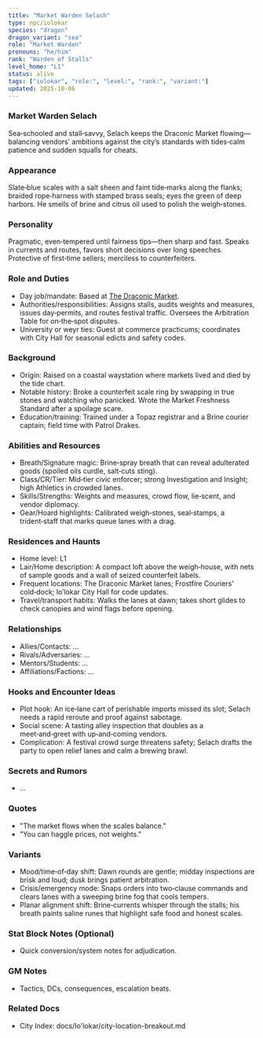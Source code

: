 ```yaml
---
title: "Market Warden Selach"
type: npc/iolokar
species: "dragon"
dragon_variant: "sea"
role: "Market Warden"
pronouns: "he/him"
rank: "Warden of Stalls"
level_home: "L1"
status: alive
tags: ["iolokar", "role:", "level:", "rank:", "variant:"]
updated: 2025-10-06
---
```

### Market Warden Selach

Sea‑schooled and stall‑savvy, Selach keeps the Draconic Market flowing—balancing vendors’ ambitions against the city’s standards with tides‑calm patience and sudden squalls for cheats.

### Appearance

Slate‑blue scales with a salt sheen and faint tide‑marks along the flanks; braided rope‑harness with stamped brass seals; eyes the green of deep harbors. He smells of brine and citrus oil used to polish the weigh‑stones.

### Personality

Pragmatic, even‑tempered until fairness tips—then sharp and fast. Speaks in currents and routes, favors short decisions over long speeches. Protective of first‑time sellers; merciless to counterfeiters.

### Role and Duties

- Day job/mandate: Based at [The Draconic Market](docs/Io'lokar/Locations/the-draconic-market.md).
- Authorities/responsibilities: Assigns stalls, audits weights and measures, issues day‑permits, and routes festival traffic. Oversees the Arbitration Table for on‑the‑spot disputes.
- University or weyr ties: Guest at commerce practicums; coordinates with City Hall for seasonal edicts and safety codes.

### Background

- Origin: Raised on a coastal waystation where markets lived and died by the tide chart.
- Notable history: Broke a counterfeit scale ring by swapping in true stones and watching who panicked. Wrote the Market Freshness Standard after a spoilage scare.
- Education/training: Trained under a Topaz registrar and a Brine courier captain; field time with Patrol Drakes.

### Abilities and Resources

- Breath/Signature magic: Brine‑spray breath that can reveal adulterated goods (spoiled oils curdle, salt‑cuts sting).
- Class/CR/Tier: Mid‑tier civic enforcer; strong Investigation and Insight; high Athletics in crowded lanes.
- Skills/Strengths: Weights and measures, crowd flow, lie‑scent, and vendor diplomacy.
- Gear/Hoard highlights: Calibrated weigh‑stones, seal‑stamps, a trident‑staff that marks queue lanes with a drag.

### Residences and Haunts

- Home level: L1
- Lair/Home description: A compact loft above the weigh‑house, with nets of sample goods and a wall of seized counterfeit labels.
- Frequent locations: The Draconic Market lanes; Frostfire Couriers’ cold‑dock; Io’lokar City Hall for code updates.
- Travel/transport habits: Walks the lanes at dawn; takes short glides to check canopies and wind flags before opening.

### Relationships

- Allies/Contacts: ...
- Rivals/Adversaries: ...
- Mentors/Students: ...
- Affiliations/Factions: ...

### Hooks and Encounter Ideas

- Plot hook: An ice‑lane cart of perishable imports missed its slot; Selach needs a rapid reroute and proof against sabotage.
- Social scene: A tasting alley inspection that doubles as a meet‑and‑greet with up‑and‑coming vendors.
- Complication: A festival crowd surge threatens safety; Selach drafts the party to open relief lanes and calm a brewing brawl.

### Secrets and Rumors

- ...

### Quotes

- "The market flows when the scales balance."
- "You can haggle prices, not weights."

### Variants

- Mood/time‑of‑day shift: Dawn rounds are gentle; midday inspections are brisk and loud; dusk brings patient arbitration.
- Crisis/emergency mode: Snaps orders into two‑clause commands and clears lanes with a sweeping brine fog that cools tempers.
- Planar alignment shift: Brine‑currents whisper through the stalls; his breath paints saline runes that highlight safe food and honest scales.

### Stat Block Notes (Optional)

- Quick conversion/system notes for adjudication.

### GM Notes

- Tactics, DCs, consequences, escalation beats.

### Related Docs

- City Index: docs/Io'lokar/city-location-breakout.md
